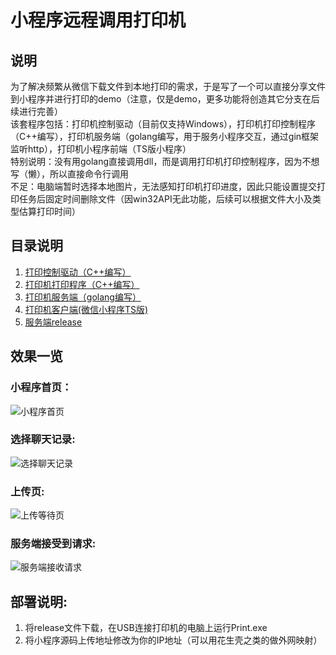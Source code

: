 # 小程序远程调用打印机
## 说明
为了解决频繁从微信下载文件到本地打印的需求，于是写了一个可以直接分享文件到小程序并进行打印的demo（注意，仅是demo，更多功能将创造其它分支在后续进行完善）  
该套程序包括：打印机控制驱动（目前仅支持Windows），打印机打印控制程序（C++编写），打印机服务端（golang编写，用于服务小程序交互，通过gin框架监听http），打印机小程序前端（TS版小程序）  
特别说明：没有用golang直接调用dll，而是调用打印机打印控制程序，​因为不想写（懒），所以直接命令行调用  
不足：电脑端暂时选择本地图片，无法感知打印机打印进度，因此只能设置提交打印任务后固定时间删除文件（因win32API无此功能，后续可以根据文件大小及类型估算打印时间）
## 目录说明
1. [打印控制驱动（C++编写）](./PrintControl)  
2. [打印机打印程序（C++编写）](./FilePrint)  
3. [打印机服务端（golang编写）](./goPrintserver)  
4. [打印机客户端(微信小程序TS版)](./miniprogram)  
5. [服务端release](./Release)  
## 效果一览
### 小程序首页：
![小程序首页](./image/home.jpg)
### 选择聊天记录:
![选择聊天记录](./image/selectFile.jpg)
### 上传页:
![上传等待页](./image/upload.jpg)
### 服务端接受到请求:
![服务端接收请求](./image/back.jpg)

## 部署说明:
1. 将release文件下载，在USB连接打印机的电脑上运行Print.exe  
2. 将小程序源码上传地址修改为你的IP地址（可以用花生壳之类的做外网映射）  
